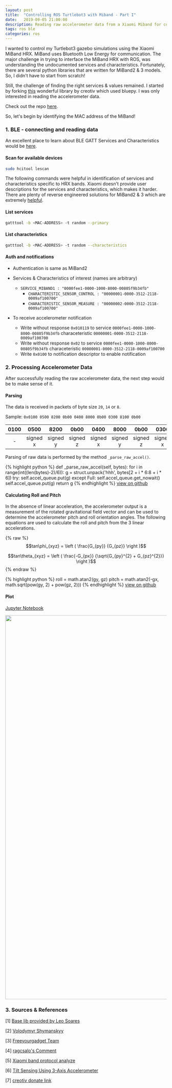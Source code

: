 ```yaml
---
layout: post
title:  "Controlling ROS Turtlebot3 with Miband - Part I"
date:   2019-09-05 21:00:00
description: Reading raw accelerometer data from a Xiaomi Miband for controllling a ROS Gazebo Turtlebot3 simulation.
tags: ros ble
categories: ros
---
```


I wanted to control my Turtlebot3 gazebo simulations using the Xiaomi MiBand HRX. MiBand uses Bluetooth Low Energy for communication. The major challenge in trying to interface the MiBand HRX with ROS, was understanding the undocumented services and characteristics. Fortunately, there are several python libraries that are written for MiBand2 & 3 models. So, I didn't have to start from scratch!

Still, the challenge of finding the right services & values remained. I started by forking [this](https://github.com/creotiv/MiBand2) wonderful library by creotiv which used bluepy. I was only interested in reading the accelerometer data.

Check out the repo [here]({{page.gh_repo}}).


So, let's begin by identifying the MAC address of the MiBand!

### 1. BLE - connecting and reading data
An excellent place to learn about BLE GATT Services and Characteristics would be [here](https://www.oreilly.com/library/view/getting-started-with/9781491900550/ch04.html).
#### Scan for available devices
```sh
sudo hcitool lescan
```


The following commands were helpful in identification of services and characteristics specific to HRX bands. Xiaomi doesn't provide user descriptions for the services and characteristics, which makes it harder. There are plenty of reverse engineered solutions for MiBand2 & 3 which are extremely [helpful](#sources--references).

#### List services
```sh
gatttool -b <MAC-ADDRESS> -t random --primary
```

#### List characteristics
```sh
gatttool -b <MAC-ADDRESS> -t random --characteristics
```


#### Auth and notifications
- Authentication is same as MiBand2
- Services & Characteristics of interest (names are arbitrary)

    - ``SERVICE_MIBAND1 : "0000fee1-0000-1000-8000-00805f9b34fb"``
        - ``CHARACTERISTIC_SENSOR_CONTROL : "00000001-0000-3512-2118-0009af100700"``
        - ``CHARACTERISTIC_SENSOR_MEASURE : "00000002-0000-3512-2118-0009af100700"``

- To receive accelerometer notification
    - Write without response ``0x010119`` to service ``0000fee1-0000-1000-8000-00805f9b34fb`` characeteristic ``00000001-0000-3512-2118-0009af100700``
    - Write without response ``0x02`` to service ``0000fee1-0000-1000-8000-00805f9b34fb`` characeteristic ``00000001-0000-3512-2118-0009af100700``
    - Write ``0x0100`` to notification descriptor to enable notification



### 2. Processing Accelerometer Data

After successfully reading the raw accelerometer data, the next step would be to make sense of it.

#### Parsing
The data is received in packets of byte size ``20``, ``14`` or ``8``.

Sample: ``0x0100 0500 8200 0b00 0400 8000 0b00 0300 8100 0b00``


|0100  | 0500  | 8200  | 0b00 | 0400  | 8000  | 0b00  | 0300  | 8100  | 0b00   |
|:-:|:-:|:-:|:-:|:-:|:-:|:-:|:-:|:-:|:-:|
| -  | signed x  |signed y   | signed z  |  signed x |  signed y | signed z  | signed x  | signed y  |  signed z |

Parsing of raw data is performed by the method ``_parse_raw_accel()``.

{% highlight python %}
def _parse_raw_accel(self, bytes):
    for i in range(int((len(bytes)-2)/6)):
        g = struct.unpack('hhh', bytes[2 + i * 6:8 + i * 6])
        try:
            self.accel_queue.put(g)
        except Full:
            self.accel_queue.get_nowait()
            self.accel_queue.put(g)
        return g
{% endhighlight %}
[view on github]({{page.gh_basepy}}#L147)

#### Calculating Roll and Pitch
In the absence of linear acceleration, the accelerometer output is a measurement of the rotated
gravitational field vector and can be used to determine the accelerometer pitch and roll orientation
angles. The following equations are used to calculate the roll and pitch from the 3 linear accelerations.

<div class="box">

{% raw %}
  $$tan\phi_{xyz} = \left ( \frac{G_{py}} {G_{pz}} \right )$$

  $$tan\theta_{xyz} = \left ( \frac{-G_{px}} {\sqrt{G_{py}^{2} + G_{pz}^{2}}} \right )$$
{% endraw %}

</div>


{% highlight python %}
roll = math.atan2(gy, gz)
pitch = math.atan2(-gx, math.sqrt(pow(gy, 2) + pow(gz, 2)))
{% endhighlight %}
[view on github]({{page.gh_basepy}}#L267)


#### Plot
[Jupyter Notebook]({{jupyter_NB}})

<div class="image main">
<img src="{{page.image2 | absolute_url}}" width="1200">
</div>



### 3. Sources & References
[1] [Base lib provided by Leo Soares](https://github.com/leojrfs/miband2)

[2] [Volodymyr Shymanskyy](https://github.com/vshymanskyy/miband2-python-test)

[3] [Freeyourgadget Team](https://github.com/Freeyourgadget/Gadgetbridge/tree/master/app/src/main/java/nodomain/freeyourgadget/gadgetbridge/service/devices/huami/miband2)

[4] [ragcsalo's Comment](https://github.com/Freeyourgadget/Gadgetbridge/issues/63#issuecomment-493740447)

[5] [Xiaomi band protocol analyze](http://changy-.github.io/articles/xiao-mi-band-protocol-analyze.html)

[6] [Tilt Sensing Using 3-Axis Accelerometer](https://www.nxp.com/docs/en/application-note/AN3461.pdf)

[7] [creotiv donate link](https://github.com/creotiv/MiBand2#donate)

